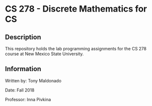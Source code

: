 # CS 278 - Discrete Mathematics for CS
## Description
This repository holds the lab programming assignments for the CS 278 course at New Mexico State University.

## Information
Written by: Tony Maldonado

Date: Fall 2018

Professor: Inna Pivkina